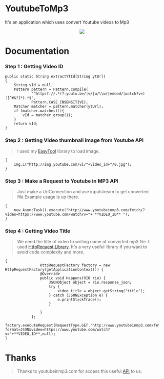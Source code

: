 # YoutubeToMp3
It's an application which uses convert Youtube videos to Mp3
<p align="center">
<img src="http://i.hizliresim.com/yL6MRn.png"/>
</p>

# Documentation

### Step 1 : Getting Video ID

    public static String extractYTId(String ytUrl) 
    {
        String vId = null;
        Pattern pattern = Pattern.compile(
                "^https?://.*(?:youtu.be/|v/|u/\\w/|embed/|watch?v=)([^#&?]*).*$",
                Pattern.CASE_INSENSITIVE);
        Matcher matcher = pattern.matcher(ytUrl);
        if (matcher.matches()){
            vId = matcher.group(1);
        }
        return vId;
    }
    
### Step 2 : Getting Video thumbnail image from Youtube API
> I used my [EasyTool](https://github.com/TayfunCesur/EasyTool) library to load image.

    {
        img.L("http://img.youtube.com/vi/"+video_id+"/0.jpg");
    }
    
### Step 3 : Make a Request to Youtube in MP3 API
> Just make a UrlConnection and use inputstream to get converted file.Example usage is up there.

    {
        new AsyncTask().execute("http://www.youtubeinmp3.com/fetch/?video=https://www.youtube.com/watch?v="+ **VIDEO_ID** ");
    }

### Step 4 : Getting Video Title
> We need the title of video to writing name of converted mp3 file. I used [HttpRequest Library](https://github.com/KroneckerX/Http-Request). It's a very useful library if you want to avoid code complexity and more.
    

    {
                    HttpRequestFactory factory = new HttpRequestFactory(getApplicationContext()) {
                    @Override
                    public void Happens(RIO rio) {
                        JSONObject object = rio.response_json;
                        try {
                            video_title = object.getString("title");
                        } catch (JSONException e) {
                            e.printStackTrace();
                        }
                        
                    }
                };
                factory.executeRequest(RequestType.GET,"http://www.youtubeinmp3.com/fetch/?format=JSON&video=https://www.youtube.com/watch?v="+**VIDEO_ID**,null);
    }

# Thanks
> Thanks to youtubeinmp3.com for access this useful [API](http://www.youtubeinmp3.com/api/) to us.


